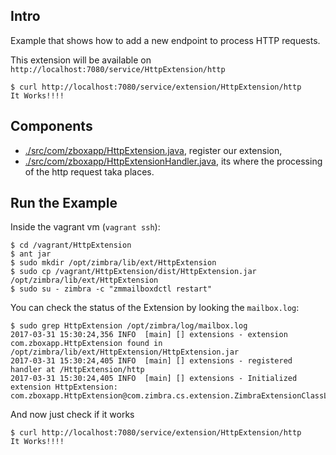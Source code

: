 ## Intro
Example that shows how to add a new endpoint to process HTTP requests.

This extension will be available on `http://localhost:7080/service/HttpExtension/http`

```
$ curl http://localhost:7080/service/extension/HttpExtension/http
It Works!!!!

```

## Components

* [./src/com/zboxapp/HttpExtension.java](./src/com/zboxapp/HttpExtension.java), register our extension,
* [./src/com/zboxapp/HttpExtensionHandler.java](./src/com/zboxapp/HttpExtensionHandler.java), its where the processing of the http request taka places.

## Run the Example
Inside the vagrant vm (`vagrant ssh`):

```
$ cd /vagrant/HttpExtension
$ ant jar
$ sudo mkdir /opt/zimbra/lib/ext/HttpExtension
$ sudo cp /vagrant/HttpExtension/dist/HttpExtension.jar /opt/zimbra/lib/ext/HttpExtension
$ sudo su - zimbra -c "zmmailboxdctl restart"
```

You can check the status of the Extension by looking the `mailbox.log`:

```
$ sudo grep HttpExtension /opt/zimbra/log/mailbox.log
2017-03-31 15:30:24,356 INFO  [main] [] extensions - extension com.zboxapp.HttpExtension found in /opt/zimbra/lib/ext/HttpExtension/HttpExtension.jar
2017-03-31 15:30:24,405 INFO  [main] [] extensions - registered handler at /HttpExtension/http
2017-03-31 15:30:24,405 INFO  [main] [] extensions - Initialized extension HttpExtension: com.zboxapp.HttpExtension@com.zimbra.cs.extension.ZimbraExtensionClassLoader@2c282004
```

And now just check if it works

```
$ curl http://localhost:7080/service/extension/HttpExtension/http
It Works!!!!
```

